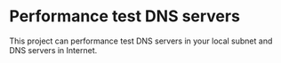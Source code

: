 # Performance test DNS servers

This project can performance test DNS servers in your local subnet and DNS servers in Internet.